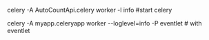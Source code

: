 celery -A AutoCountApi.celery worker -l info #start celery


 celery -A myapp.celeryapp worker --loglevel=info -P eventlet # with eventlet
 